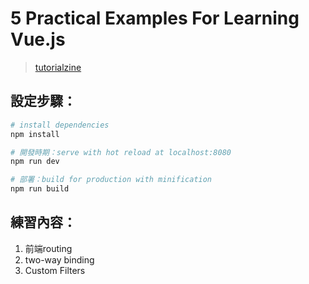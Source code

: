 # 5 Practical Examples For Learning Vue.js

> [tutorialzine](http://tutorialzine.com/2016/03/5-practical-examples-for-learning-vue-js/)

## 設定步驟：

``` bash
# install dependencies
npm install

# 開發時期：serve with hot reload at localhost:8080
npm run dev

# 部署：build for production with minification
npm run build
```

## 練習內容：
1. 前端routing
2. two-way binding
3. Custom Filters
